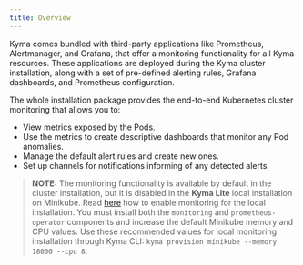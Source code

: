 ```yaml
---
title: Overview
---
```


Kyma comes bundled with third-party applications like Prometheus, Alertmanager, and Grafana, that offer a monitoring functionality for all Kyma resources. These applications are deployed during the Kyma cluster installation, along with a set of pre-defined alerting rules, Grafana dashboards, and Prometheus configuration.

The whole installation package provides the end-to-end Kubernetes cluster monitoring that allows you to:

- View metrics exposed by the Pods.
- Use the metrics to create descriptive dashboards that monitor any Pod anomalies.
- Manage the default alert rules and create new ones.
- Set up channels for notifications informing of any detected alerts.

> **NOTE:** The monitoring functionality is available by default in the cluster installation, but it is disabled in the **Kyma Lite** local installation on Minikube. Read [here](/root/kyma/#configuration-custom-component-installation) how to enable monitoring for the local installation. You must install both the `monitoring` and `prometheus-operator` components and increase the default Minikube memory and CPU values. Use these recommended values for local monitoring installation through Kyma CLI: `kyma provision minikube --memory 18000 --cpu 8`.
